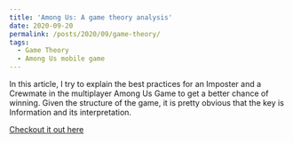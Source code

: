 ```yaml
---
title: 'Among Us: A game theory analysis'
date: 2020-09-20
permalink: /posts/2020/09/game-theory/
tags:
  - Game Theory
  - Among Us mobile game
---
```


In this article, I try to explain the best practices for an Imposter and a Crewmate in the multiplayer Among Us Game to get a better chance of winning. Given the structure of the game, it is pretty obvious that the key is Information and its interpretation. 

[Checkout it out here](https://medium.com/@anirudh.raj.iyengar/among-us-a-game-theory-analysis-b020454dc594)